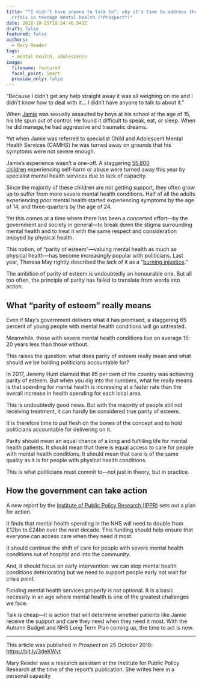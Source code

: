 ```yaml
---
title: "“I didn’t have anyone to talk to”: why it’s time to address the hidden
  crisis in teenage mental health (*Prospect*)"
date: 2018-10-25T18:24:46.943Z
draft: false
featured: false
authors:
  - Mary Reader
tags:
  - mental health, adolescence
image:
  filename: featured
  focal_point: Smart
  preview_only: false
---
```

“Because I didn’t get any help straight away it was all weighing on me and I didn’t know how to deal with it… I didn’t have anyone to talk to about it.”

When [Jamie](https://www.nspcc.org.uk/what-we-do/childrens-stories-about-abuse/jamies-story/) was sexually assaulted by boys at his school at the age of 15, his life spun out of control. He found it difficult to speak, eat, or sleep. When he did manage,he had aggressive and traumatic dreams.

Yet when Jamie was referred to specialist Child and Adolescent Mental Health Services (CAMHS) he was turned away on grounds that his symptoms were not severe enough.

Jamie’s experience wasn’t a one-off. A staggering [55,800 children](https://epi.org.uk/publications-and-research/access-to-camhs-2018/) experiencing self-harm or abuse were turned away this year by specialist mental health services due to lack of capacity.

Since the majority of these children are not getting support, they often grow up to suffer from more severe mental health conditions. Half of all the adults experiencing poor mental health started experiencing symptoms by the age of 14, and three-quarters by the age of 24.

Yet this comes at a time where there has been a concerted effort—by the government and society in general—to break down the stigma surrounding mental health and to treat it with the same respect and consideration enjoyed by physical health.

This notion, of “parity of esteem”—valuing mental health as much as physical health—has become increasingly popular with politicians. Last year, Theresa May rightly described the lack of it as a “[burning injustice](https://www.gov.uk/government/speeches/the-shared-society-prime-ministers-speech-at-the-charity-commission-annual-meeting).”

The ambition of parity of esteem is undoubtedly an honourable one. But all too often, the principle of parity has failed to translate from words into action.

## What “parity of esteem” really means

Even if May’s government delivers what it has promised, a staggering 65 percent of young people with mental health conditions will go untreated.

Meanwhile, those with severe mental health conditions live on average 15-20 years less than those without.

This raises the question: what does parity of esteem really mean and what should we be holding politicians accountable for?

In 2017, Jeremy Hunt claimed that 85 per cent of the country was achieving parity of esteem. But when you dig into the numbers, what he really means is that spending for mental health is increasing at a faster rate than the overall increase in health spending for each local area.

This is undoubtedly good news. But with the majority of people still not receiving treatment, it can hardly be considered true parity of esteem.

It is therefore time to put flesh on the bones of the concept and to hold politicians accountable for delivering on it.

Parity should mean an equal chance of a long and fulfilling life for mental health patients. It should mean that there is equal access to care for people with mental health conditions. It should mean that care is of the same quality as it is for people with physical health conditions.

This is what politicians must commit to—not just in theory, but in practice.

## How the government can take action

A new report by the [Institute of Public Policy Research (IPPR)](https://www.ippr.org/research/publications/fair-funding-for-mental-health) sets out a plan for action.

It finds that mental health spending in the NHS will need to double from £12bn to £24bn over the next decade. This funding should help ensure that everyone can access care when they need it most.

It should continue the shift of care for people with severe mental health conditions out of hospital and into the community.

And, it should focus on early intervention: we can stop mental health conditions deteriorating but we need to support people early not wait for crisis point.

Funding mental health services properly is not optional. It is a basic necessity in an age where mental health is one of the greatest challenges we face.

Talk is cheap—it is action that will determine whether patients like Jamie receive the support and care they need when they need it most. With the Autumn Budget and NHS Long Term Plan coming up, the time to act is now.
_____________________

This article was published in *Prospect* on 25 October 2018: https://bit.ly/3deKWvt

Mary Reader was a research assistant at the Institute for Public Policy Research at the time of the report’s publication. She writes here in a personal capacity
